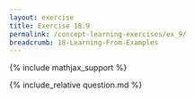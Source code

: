 ```yaml
---
layout: exercise
title: Exercise 18.9
permalink: /concept-learning-exercises/ex_9/
breadcrumb: 18-Learning-From-Examples
---
```


{% include mathjax_support %}

<div><i class="arrow-up loader" data-chapter="concept-learning-exercises" data-exercise="ex_9" data-rating="0"></i></div>
{% include_relative question.md %}
